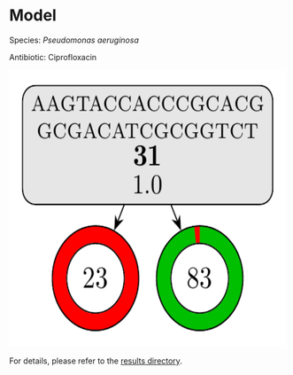 
# Model

Species: *Pseudomonas aeruginosa*

Antibiotic: Ciprofloxacin

<img src="./model.png" width=500 height=500 />

For details, please refer to the [results directory](../../../../../results/cart_b/pseudomonas%20aeruginosa/ciprofloxacin/repeat_3/).

